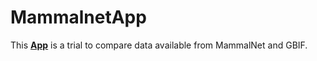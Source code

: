 # MammalnetApp
This **[App](https://share.streamlit.io/robinilla/imammaliaapp/main/app.py)** is a trial to compare data available from MammalNet and GBIF.




